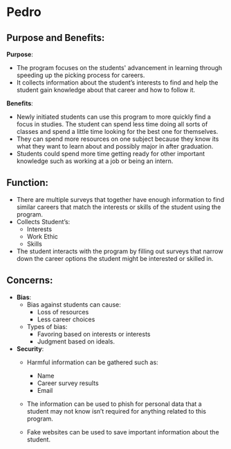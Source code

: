 # Pedro

## Purpose and Benefits:
**Purpose**:
- The program focuses on the students' advancement in learning through speeding up the picking process for careers.
- It collects information about the student’s interests to find and help the student gain knowledge about that career and how to follow it.


**Benefits**:
- Newly initiated students can use this program to more quickly find a focus in studies. The student can spend less time doing all sorts of classes and spend a little time looking for the best one for themselves.
- They can spend more resources on one subject because they know its what they want to learn about and possibly major in after graduation. 
- Students could spend more time getting ready for other important knowledge such as working at a job or being an intern.


## Function:
- There are multiple surveys that together have enough information to find similar careers that match the interests or skills of the student using the program.
- Collects Student’s:
    - Interests
    - Work Ethic
    - Skills
- The student interacts with the program by filling out surveys that narrow down the career options the student might be interested or skilled in. 


## Concerns:
- **Bias**:
    - Bias against students can cause:
        - Loss of resources
        - Less career choices
    - Types of bias:
        - Favoring based on interests or interests
        - Judgment based on ideals.
- **Security**:
    - Harmful information can be gathered such as:
        - Name
        - Career survey results
        - Email

    - The information can be used to phish for personal data that a student may not know isn’t required for anything related to this program.
    - Fake websites can be used to save important information about the student.
